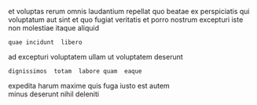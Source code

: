 <!--
title: Mandatory composite local area network
author: Meaghan
date: 2015-03-20-1151
link: 2015-03-20-1151-mandatory-composite-local-area-network
tags: [system,Chrome,Backbone,HTML]
-->

et voluptas  rerum  omnis 
laudantium   repellat quo beatae ex perspiciatis
qui voluptatum aut   sint et
quo   fugiat veritatis et porro   nostrum
excepturi iste non molestiae  itaque  aliquid
 	quae incidunt  libero 
 ad excepturi voluptatem ullam ut
  voluptatem deserunt
 	dignissimos  totam  labore quam  eaque
 expedita harum maxime
quis  fuga iusto est   autem  
minus deserunt nihil deleniti